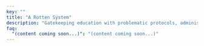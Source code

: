 ```yaml
---
key: ""
title: "A Rotten System"
description: "Gatekeeping education with problematic protocols, administrative neglect, and hidden agendas affecting students' education"
faq:
  "(content coming soon...)": "(content coming soon...)"
---
```


